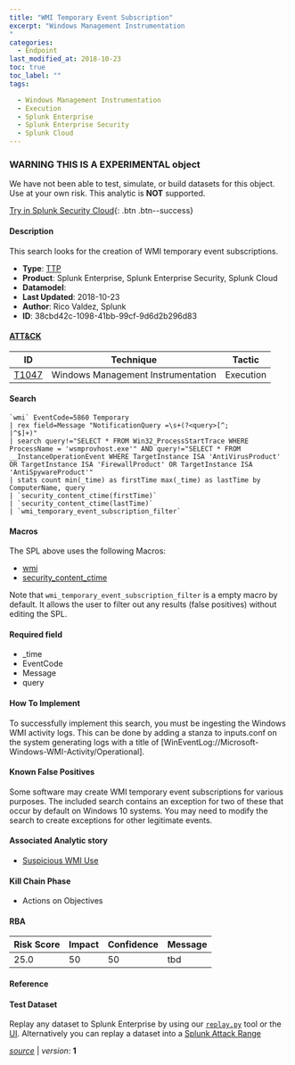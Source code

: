 ```yaml
---
title: "WMI Temporary Event Subscription"
excerpt: "Windows Management Instrumentation
"
categories:
  - Endpoint
last_modified_at: 2018-10-23
toc: true
toc_label: ""
tags:

  - Windows Management Instrumentation
  - Execution
  - Splunk Enterprise
  - Splunk Enterprise Security
  - Splunk Cloud
---
```


###  WARNING THIS IS A EXPERIMENTAL object
We have not been able to test, simulate, or build datasets for this object. Use at your own risk. This analytic is **NOT** supported.


[Try in Splunk Security Cloud](https://www.splunk.com/en_us/cyber-security.html){: .btn .btn--success}

#### Description

This search looks for the creation of WMI temporary event subscriptions.

- **Type**: [TTP](https://github.com/splunk/security_content/wiki/object-Analytic-Types)
- **Product**: Splunk Enterprise, Splunk Enterprise Security, Splunk Cloud
- **Datamodel**: 
- **Last Updated**: 2018-10-23
- **Author**: Rico Valdez, Splunk
- **ID**: 38cbd42c-1098-41bb-99cf-9d6d2b296d83


#### [ATT&CK](https://attack.mitre.org/)

| ID             | Technique        |  Tactic             |
| -------------- | ---------------- |-------------------- |
| [T1047](https://attack.mitre.org/techniques/T1047/) | Windows Management Instrumentation | Execution |

#### Search

```
`wmi` EventCode=5860 Temporary 
| rex field=Message "NotificationQuery =\s+(?<query>[^;
|^$]+)" 
| search query!="SELECT * FROM Win32_ProcessStartTrace WHERE ProcessName = 'wsmprovhost.exe'" AND query!="SELECT * FROM __InstanceOperationEvent WHERE TargetInstance ISA 'AntiVirusProduct' OR TargetInstance ISA 'FirewallProduct' OR TargetInstance ISA 'AntiSpywareProduct'" 
| stats count min(_time) as firstTime max(_time) as lastTime by ComputerName, query  
| `security_content_ctime(firstTime)`
| `security_content_ctime(lastTime)` 
| `wmi_temporary_event_subscription_filter`
```

#### Macros
The SPL above uses the following Macros:
* [wmi](https://github.com/splunk/security_content/blob/develop/macros/wmi.yml)
* [security_content_ctime](https://github.com/splunk/security_content/blob/develop/macros/security_content_ctime.yml)

Note that `wmi_temporary_event_subscription_filter` is a empty macro by default. It allows the user to filter out any results (false positives) without editing the SPL.

#### Required field
* _time
* EventCode
* Message
* query


#### How To Implement
To successfully implement this search, you must be ingesting the Windows WMI activity logs. This can be done by adding a stanza to inputs.conf on the system generating logs with a title of [WinEventLog://Microsoft-Windows-WMI-Activity/Operational].

#### Known False Positives
Some software may create WMI temporary event subscriptions for various purposes. The included search contains an exception for two of these that occur by default on Windows 10 systems. You may need to modify the search to create exceptions for other legitimate events.

#### Associated Analytic story
* [Suspicious WMI Use](/stories/suspicious_wmi_use)


#### Kill Chain Phase
* Actions on Objectives



#### RBA

| Risk Score  | Impact      | Confidence   | Message      |
| ----------- | ----------- |--------------|--------------|
| 25.0 | 50 | 50 | tbd |




#### Reference


#### Test Dataset
Replay any dataset to Splunk Enterprise by using our [`replay.py`](https://github.com/splunk/attack_data#using-replaypy) tool or the [UI](https://github.com/splunk/attack_data#using-ui).
Alternatively you can replay a dataset into a [Splunk Attack Range](https://github.com/splunk/attack_range#replay-dumps-into-attack-range-splunk-server)



[*source*](https://github.com/splunk/security_content/tree/develop/detections/experimental/endpoint/wmi_temporary_event_subscription.yml) \| *version*: **1**